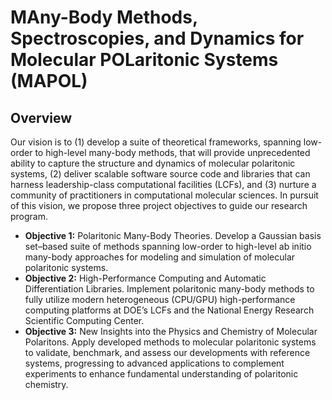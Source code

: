 # MAny-Body Methods, Spectroscopies, and Dynamics for Molecular POLaritonic Systems (MAPOL)

## Overview

Our vision is to (1) develop a suite of theoretical frameworks, spanning low-order to high-level many-body  methods, that will provide unprecedented ability to capture the structure and dynamics of molecular  polaritonic systems, (2) deliver scalable software source code and libraries that can harness leadership-class  computational facilities (LCFs), and (3) nurture a community of practitioners in computational molecular  sciences. In pursuit of this vision, we propose three project objectives to guide our research program. 

- **Objective 1:** Polaritonic Many-Body Theories. Develop a Gaussian basis set–based suite of methods  spanning low-order to high-level ab initio many-body approaches for modeling and simulation of molecular  polaritonic systems.  
- **Objective 2:** High-Performance Computing and Automatic Differentiation Libraries. Implement  polaritonic many-body methods to fully utilize modern heterogeneous (CPU/GPU) high-performance  computing platforms at DOE’s LCFs and the National Energy Research Scientific Computing Center.  
- **Objective 3:** New Insights into the Physics and Chemistry of Molecular Polaritons. Apply developed  methods to molecular polaritonic systems to validate, benchmark, and assess our developments with  reference systems, progressing to advanced applications to complement experiments to enhance  fundamental understanding of polaritonic chemistry. 
